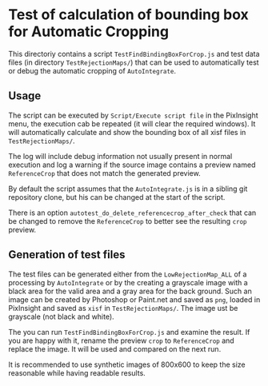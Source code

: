 # Test of calculation of bounding box for Automatic Cropping

This directoriy contains a script `TestFindBindingBoxForCrop.js` and test data files
(in directory `TestRejectionMaps/`) that can be used to automatically test or debug
the automatic cropping of `AutoIntegrate`.

## Usage

The script can be executed by `Script/Execute script file` in the PixInsight menu,
the execution cab be repeated (it will clear the required windows). It will automatically
calculate and show the bounding box of all xisf files in `TestRejectionMaps/`.

The log
will include debug information not usually present in normal execution and
log a warning if the source image contains a preview named `ReferenceCrop` that does
not match the generated preview.

By default the script assumes that the `AutoIntegrate.js` is in a sibling git repository
clone, but his can be changed at the start of the script.

There is an option `autotest_do_delete_referencecrop_after_check` that can be changed to 
remove the `ReferenceCrop` to better see the resulting `crop` preview.

## Generation of test files

The test files can be generated either from the `LowRejectionMap_ALL` of a processing by
`AutoIntegrate` or by the creating a grayscale image with a black area for the valid area
and a gray area for the back ground. Such an image can be created by Photoshop or Paint.net
and saved as `png`, loaded in PixInsight and saved as `xisf` in `TestRejectionMaps/`. The
image ust be grayscale (not black and white). 

The you can run `TestFindBindingBoxForCrop.js` and examine the result. If you are happy with it,
rename the preview `crop` to `ReferenceCrop` and replace the image. It will be used and
compared on the next run.

It is recommended to use synthetic images of 800x600 to keep the size reasonable while having readable
results.
